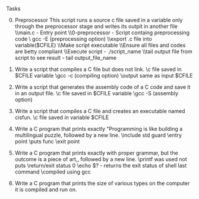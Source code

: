 Tasks

0. Preprocessor 
 This script runs a source c file saved in a variable only through the preprocessor stage and writes its outpit in another file
	\\\main.c - Entry point 
	\\\0-preprocessor - Script containg preprocessing code 
	\\ gcc -E (preprocessing option)
	\\\export .c file into variable($CFILE)
	\\\Make script executable 
	\\\Ensure all files and codes are betty compliant
	\\\Execute script - ./script_name
	\\\tail output file from script to see result - tail output_file_name

1. Write a script that compiles a C file but does not link.
	\\c file saved in $CFILE variable
	\\gcc -c (compiling option)
	\\output same as input $CFILE

2. Write a script that generates the assembly code of a C code and save it in an output file.
	\\c file saved in $CFILE variable
	\\gcc -S (assembly option)

3. Write a script that compiles a C file and creates an executable named cisfun.
	\\c file saved in variable $CFILE

4. Write a C program that prints exactly "Programming is like building a multilingual puzzle, followed by a new line.
	\\include std guard
	\\entry point
	\\puts func
	\\exit point

5. Write a C program that prints exactly with proper grammar, but the outcome is a piece of art,, followed by a new line.
	\\printf was used not puts
	\\return/exit status 0
	\\echo $? - returns the exit status of shell last command
	\\compiled using gcc

6. Write a C program that prints the size of various types on the computer it is compiled and run on.
